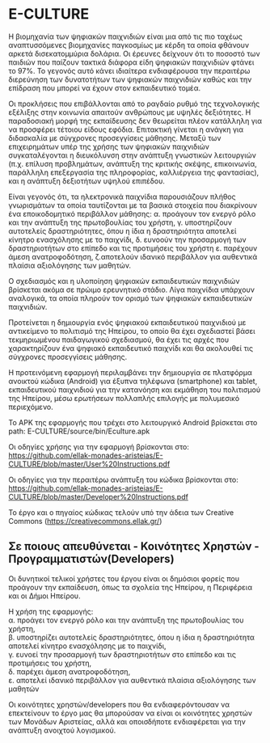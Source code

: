 # E-CULTURE

Η βιομηχανία των ψηφιακών παιχνιδιών είναι μια από τις πιο ταχέως αναπτυσσόμενες βιομηχανίες παγκοσμίως με κέρδη τα οποία φθάνουν αρκετά δισεκατομμύρια δολάρια. Οι έρευνες δείχνουν ότι το ποσοστό των παιδιών που παίζουν τακτικά διάφορα είδη ψηφιακών παιχνιδιών φτάνει το 97%. Το γεγονός αυτό κάνει ιδιαίτερα ενδιαφέρουσα την περαιτέρω διερεύνηση των δυνατοτήτων των ψηφιακών παιχνιδιών καθώς και την επίδραση που μπορεί να έχουν στον εκπαιδευτικό τομέα.

Οι προκλήσεις που επιβάλλονται από το ραγδαίο ρυθμό της τεχνολογικής εξέλιξης στην κοινωνία απαιτούν ανθρώπους με υψηλές δεξιότητες. Η παραδοσιακή μορφή της εκπαίδευσης δεν θεωρείται πλέον κατάλληλη για να προσφέρει τέτοιου είδους εφόδια. Επιτακτική γίνεται η ανάγκη για διδασκαλία με σύγχρονες προσεγγίσεις μάθησης. Μεταξύ των επιχειρημάτων υπέρ της χρήσης των ψηφιακών παιχνιδιών συγκαταλέγονται η διευκόλυνση στην ανάπτυξη γνωστικών λειτουργιών (π.χ. επίλυση προβλημάτων, ανάπτυξη της κριτικής σκέψης, επικοινωνία, παράλληλη επεξεργασία της πληροφορίας, καλλιέργεια της φαντασίας), και η ανάπτυξη δεξιοτήτων  υψηλού επιπέδου.

Είναι γεγονός ότι, τα ηλεκτρονικά παιχνίδια παρουσιάζουν πλήθος γνωρισμάτων τα οποία ταυτίζονται με τα βασικά στοιχεία που διακρίνουν ένα εποικοδομητικό περιβάλλον μάθησης: α. προάγουν τον ενεργό ρόλο και την ανάπτυξη της πρωτοβουλίας του χρήστη, γ. υποστηρίζουν αυτοτελείς δραστηριότητες, όπου η ίδια η δραστηριότητα αποτελεί κίνητρο ενασχόλησης με το παιχνίδι, δ. ευνοούν την προσαρμογή των δραστηριοτήτων στο επίπεδο και τις προτιμήσεις του χρήστη ε. παρέχουν άμεση ανατροφοδότηση, ζ.αποτελούν ιδανικό περιβάλλον για αυθεντικά πλαίσια αξιολόγησης των μαθητών.

Ο σχεδιασμός και η υλοποίηση ψηφιακών εκπαιδευτικών παιχνιδιών βρίσκεται ακόμα σε πρώιμο ερευνητικό στάδιο. Λίγα παιχνίδια υπάρχουν αναλογικά, τα οποία πληρούν τον ορισμό των ψηφιακών εκπαιδευτικών παιχνιδιών.

Προτείνεται η δημιουργία ενός ψηφιακού εκπαιδευτικού παιχνιδιού με αντικείμενο το πολιτισμό της Ηπείρου, το οποίο θα έχει σχεδιαστεί βάσει τεκμηριωμένου παιδαγωγικού σχεδιασμού, θα έχει τις αρχές που χαρακτηρίζουν ένα ψηφιακό εκπαιδευτικό παιχνίδι και θα ακολουθεί τις σύγχρονες προσεγγίσεις μάθησης.

Η προτεινόμενη εφαρμογή περιλαμβάνει την δημιουργία σε πλατφόρμα ανοικτού κώδικα (Android) για έξυπνα τηλέφωνα (smartphone) και tablet, εκπαιδευτικού παιχνιδιού για την κατανόηση και εκμάθηση του πολιτισμού της Ηπείρου, μέσω ερωτήσεων πολλαπλής επιλογής με πολυμεσικό περιεχόμενο.

Το APK της εφαρμογής που τρέχει στο λειτουργικό Android βρίσκεται στο path: E-CULTURE/source/bin/Eculture.apk

Οι οδηγίες χρήσης για την εφαρμογή βρίσκονται στο: https://github.com/ellak-monades-aristeias/E-CULTURE/blob/master/User%20Instructions.pdf

Οι οδηγίες για την περαιτέρω ανάπτυξη του κώδικα βρίσκονται στο: https://github.com/ellak-monades-aristeias/E-CULTURE/blob/master/Developer%20Instructions.pdf

Το έργο και ο πηγαίος κώδικας τελούν υπό την άδεια των Creative Commons (https://creativecommons.ellak.gr/)

## Σε ποιους απευθύνεται - Κοινότητες Χρηστών - Προγραμματιστών(Developers) ##

Οι δυνητικοί τελικοί χρήστες του έργου είναι οι δημόσιοι φορείς που προάγουν την εκπαίδευση, όπως τα σχολεία της Ηπείρου, η Περιφέρεια και οι Δήμοι Ηπείρου.

Η χρήση της εφαρμογής:  
α. προάγει τον ενεργό ρόλο και την ανάπτυξη της πρωτοβουλίας του χρήστη,  
β. υποστηρίζει αυτοτελείς δραστηριότητες, όπου η ίδια η δραστηριότητα αποτελεί κίνητρο ενασχόλησης με το παιχνίδι,  
γ. ευνοεί την προσαρμογή των δραστηριοτήτων στο επίπεδο και τις προτιμήσεις του χρήστη,  
δ. παρέχει άμεση ανατροφοδότηση,  
ε. αποτελεί ιδανικό περιβάλλον για αυθεντικά πλαίσια αξιολόγησης των μαθητών  

Οι κοινότητες χρηστών/developers που θα ενδιαφερόντουσαν να επεκτείνουν το έργο μας θα μπορούσαν να είναι οι κοινότητες χρηστών των Μονάδων Αριστείας, αλλά και οποισδήποτε ενδιαφέρεται για την ανάπτυξη ανοιχτού λογισμικού.
